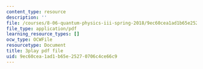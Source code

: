 ```yaml
---
content_type: resource
description: ''
file: /courses/8-06-quantum-physics-iii-spring-2018/9ec60cea1ad1b65e25270706c4ce66c9_MtK9rIbdlis.pdf
file_type: application/pdf
learning_resource_types: []
ocw_type: OCWFile
resourcetype: Document
title: 3play pdf file
uid: 9ec60cea-1ad1-b65e-2527-0706c4ce66c9
---
```

